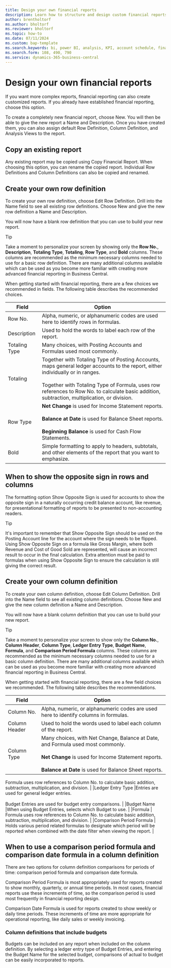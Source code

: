 ```yaml
---
title: Design your own financial reports
description: Learn how to structure and design custom financial reports.
author: brentholtorf
ms.author: bholtorf
ms.reviewer: bholtorf
ms.topic: how-to
ms.date: 07/11/2024
ms.custom: bap-template
ms.search.keywords: bi, power BI, analysis, KPI, account schedule, financial report
ms.search.form: 108, 490, 790
ms.service: dynamics-365-business-central
---
```


# Design your own financial reports

If you want more complex reports, financial reporting can also create customized reports. If you already have established financial reporting, choose this option. 

To create a completely new financial report, choose New. You will then be able to give the new report a Name and Description. Once you have created them, you can also assign default Row Definition, Column Definition, and Analysis Views to the report. 

## Copy an existing report

Any existing report may be copied using Copy Financial Report. When choosing this option, you can rename the copied report. Individual Row Definitions and Column Definitions can also be copied and renamed.  

## Create your own row definition

To create your own row definition, choose Edit Row Definition. Drill into the Name field to see all existing row definitions. Choose New and give the new row definition a Name and Description. 

You will now have a blank row definition that you can use to build your new report.  

> [!TIP]
> Take a moment to personalize your screen by showing only the **Row No.**, **Description**, **Totaling Type**, **Totaling**, **Row Type**, and **Bold** columns. These columns are recommended as the minimum necessary columns needed to use for a basic row definition. There are many additional columns available which can be used as you become more familiar with creating more advanced financial reporting in Business Central.

When getting started with financial reporting, there are a few choices we recommended in fields. The following table describes the recommended choices.

|Field  |Option  |
|---------|---------|
|Row No.     |Alpha, numeric, or alphanumeric codes are used here to identify rows in formulas.         |
|Description  |Used to hold the words to label each row of the report.         |
|Totaling Type    |Many choices, with Posting Accounts and Formulas used most commonly.         |
|Totaling     | Together with Totaling Type of Posting Accounts, maps general ledger accounts to the report, either individually or in ranges.<br><br> Together with Totaling Type of Formula, uses row references to Row No. to calculate basic addition, subtraction, multiplication, or division.          |
|Row Type     |**Net Change** is used for Income Statement reports.<br><br>**Balance at Date** is used for Balance Sheet reports.<br><br>**Beginning Balance** is used for Cash Flow Statements.          |
|Bold     |  Simple formatting to apply to headers, subtotals, and other elements of the report that you want to emphasize.       |

## When to show the opposite sign in rows and columns

The formatting option Show Opposite Sign is used for accounts to show the opposite sign in a naturally occurring credit balance account, like revenue, for presentational formatting of reports to be presented to non-accounting readers. 

> [!TIP]
> It's important to remember that Show Opposite Sign should be used on the Posting Account line for the account where the sign needs to be flipped. Using Show Opposite Sign on a formula like Gross Margin, where both Revenue and Cost of Good Sold are represented, will cause an incorrect result to occur in the final calculation. Extra attention must be paid to formulas when using Show Opposite Sign to ensure the calculation is still giving the correct result.

## Create your own column definition

To create your own column definition, choose Edit Column Definition. Drill into the Name field to see all existing column definitions. Choose New and give the new column definition a Name and Description.

You will now have a blank column definition that you can use to build your new report.  

> [!TIP]
> Take a moment to personalize your screen to show only the **Column No.**, **Column Header**, **Column Type**, **Ledger Entry Type**, **Budget Name**, **Formula**, and **Comparison Period Formula** columns. These columns are recommended as the minimum necessary columns needed to use for a basic column definition. There are many additional columns available which can be used as you become more familiar with creating more advanced financial reporting in Business Central.

When getting started with financial reporting, there are a few field choices we recommended. The following table describes the recommendations.

|Field  |Option  |
|---------|---------|
|Column No.     |Alpha, numeric, or alphanumeric codes are used here to identify columns in formulas.         |
|Column Header     |Used to hold the words used to label each column of the report.         |
|Column Type     |Many choices, with Net Change, Balance at Date, and Formula used most commonly.<br><br>**Net Change** is used for Income Statement reports.<br><br>**Balance at Date** is used for Balance Sheet reports. 

Formula uses row references to Column No. to calculate basic addition, subtraction, multiplication, and division.          |
|Ledger Entry Type     |Entries are used for general ledger entries.<br><br>Budget Entries are used for budget entry comparisons.         |
|Budget Name     |When using Budget Entries, selects which Budget to use.         |
|Formula     | Formula uses row references to Column No. to calculate basic addition, subtraction, multiplication, and division.        |
|Comparison Period Formula     | Holds various period related formulas to designate which period will be reported when combined with the date filter when viewing the report.        |

## When to use a comparison period formula and comparison date formula in a column definition

There are two options for column definition comparisons for periods of time: comparison period formula and comparison date formula.  

Comparison Period Formula is most appropriately used for reports created to show monthly, quarterly, or annual time periods. In most cases, financial reports use these increments of time, so the comparison period is used most frequently in financial reporting design.  

Comparison Date Formula is used for reports created to show weekly or daily time periods. These increments of time are more appropriate for operational reporting, like daily sales or weekly invoicing.

### Column definitions that include budgets

Budgets can be included on any report when included on the column definition. By selecting a ledger entry type of Budget Entries, and entering the Budget Name for the selected budget, comparisons of actual to budget can be easily incorporated to reports.